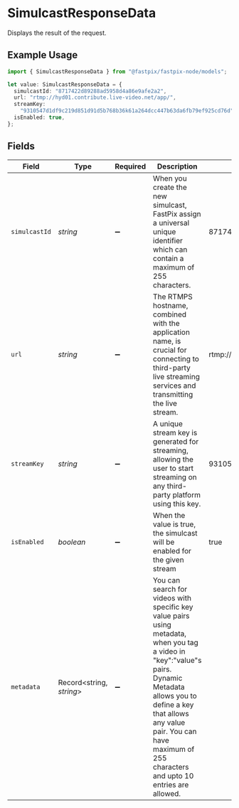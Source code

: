 # SimulcastResponseData

Displays the result of the request.

## Example Usage

```typescript
import { SimulcastResponseData } from "@fastpix/fastpix-node/models";

let value: SimulcastResponseData = {
  simulcastId: "8717422d89288ad5958d4a86e9afe2a2",
  url: "rtmp://hyd01.contribute.live-video.net/app/",
  streamKey:
    "9310547d1df9c219d851d91d5b768b36k61a264dcc447b63da6fb79ef925cd76d",
  isEnabled: true,
};
```

## Fields

| Field                                                                                                                                                                                                                                                                 | Type                                                                                                                                                                                                                                                                  | Required                                                                                                                                                                                                                                                              | Description                                                                                                                                                                                                                                                           | Example                                                                                                                                                                                                                                                               |
| --------------------------------------------------------------------------------------------------------------------------------------------------------------------------------------------------------------------------------------------------------------------- | --------------------------------------------------------------------------------------------------------------------------------------------------------------------------------------------------------------------------------------------------------------------- | --------------------------------------------------------------------------------------------------------------------------------------------------------------------------------------------------------------------------------------------------------------------- | --------------------------------------------------------------------------------------------------------------------------------------------------------------------------------------------------------------------------------------------------------------------- | --------------------------------------------------------------------------------------------------------------------------------------------------------------------------------------------------------------------------------------------------------------------- |
| `simulcastId`                                                                                                                                                                                                                                                         | *string*                                                                                                                                                                                                                                                              | :heavy_minus_sign:                                                                                                                                                                                                                                                    | When you create the new simulcast, FastPix assign a universal unique identifier which can contain a maximum of 255 characters.                                                                                                                                        | 8717422d89288ad5958d4a86e9afe2a2                                                                                                                                                                                                                                      |
| `url`                                                                                                                                                                                                                                                                 | *string*                                                                                                                                                                                                                                                              | :heavy_minus_sign:                                                                                                                                                                                                                                                    | The RTMPS hostname, combined with the application name, is crucial for connecting to third-party live streaming services and transmitting the live stream.                                                                                                            | rtmp://hyd01.contribute.live-video.net/app/                                                                                                                                                                                                                           |
| `streamKey`                                                                                                                                                                                                                                                           | *string*                                                                                                                                                                                                                                                              | :heavy_minus_sign:                                                                                                                                                                                                                                                    | A unique stream key is generated for streaming, allowing the user to start streaming on any third-party platform using this key.                                                                                                                                      | 9310547d1df9c219d851d91d5b768b36k61a264dcc447b63da6fb79ef925cd76d                                                                                                                                                                                                     |
| `isEnabled`                                                                                                                                                                                                                                                           | *boolean*                                                                                                                                                                                                                                                             | :heavy_minus_sign:                                                                                                                                                                                                                                                    | When the value is true, the simulcast will be enabled for the given stream                                                                                                                                                                                            | true                                                                                                                                                                                                                                                                  |
| `metadata`                                                                                                                                                                                                                                                            | Record<string, *string*>                                                                                                                                                                                                                                              | :heavy_minus_sign:                                                                                                                                                                                                                                                    | You can search for videos with specific key value pairs using metadata, when you tag a video in "key":"value"s pairs. Dynamic Metadata allows you to define a key that allows any value pair. You can have maximum of 255 characters and upto 10 entries are allowed. |                                                                                                                                                                                                                                                                       |